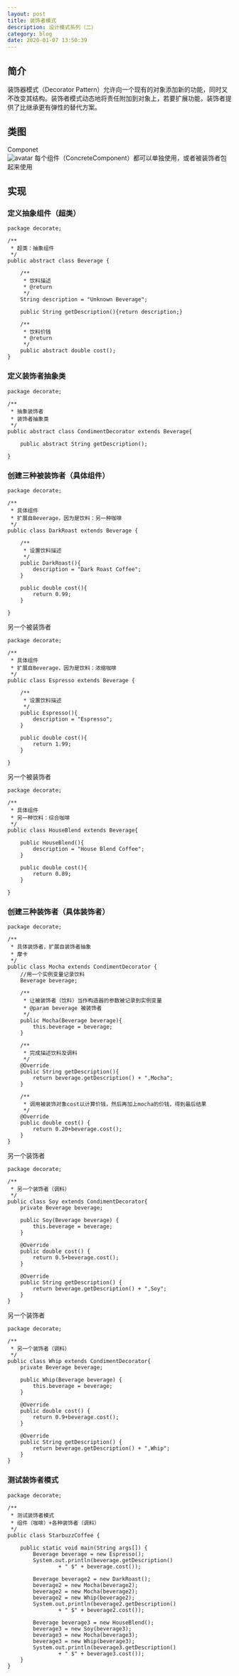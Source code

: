 ```yaml
---
layout: post
title: 装饰者模式
description: 设计模式系列（二）
category: blog
date: 2020-01-07 13:50:39
---
```


## 简介
装饰器模式（Decorator Pattern）允许向一个现有的对象添加新的功能，同时又不改变其结构。装饰者模式动态地将责任附加到对象上，若要扩展功能，装饰者提供了比继承更有弹性的替代方案。  

## 类图
Componet  
![avatar](/source/img/develop/Component.png)
每个组件（ConcreteComponent）都可以单独使用，或者被装饰者包起来使用

## 实现

### 定义抽象组件（超类）

```
package decorate;

/**
 * 超类：抽象组件
 */
public abstract class Beverage {

    /**
     * 饮料描述
     * @return
     */
    String description = "Unknown Beverage";

    public String getDescription(){return description;}

    /**
     * 饮料价钱
     * @return
     */
    public abstract double cost();
}
```

### 定义装饰者抽象类

```
package decorate;

/**
 * 抽象装饰者
 * 装饰者抽象类
 */
public abstract class CondimentDecorator extends Beverage{

    public abstract String getDescription();

}
```

### 创建三种被装饰者（具体组件）

```
package decorate;

/**
 * 具体组件
 * 扩展自Beverage，因为是饮料：另一种咖啡
 */
public class DarkRoast extends Beverage {

    /**
     * 设置饮料描述
     */
    public DarkRoast(){
        description = "Dark Roast Coffee";
    }

    public double cost(){
        return 0.99;
    }

}
```
另一个被装饰者

```
package decorate;

/**
 * 具体组件
 * 扩展自Beverage，因为是饮料：浓缩咖啡
 */
public class Espresso extends Beverage {

    /**
     * 设置饮料描述
     */
    public Espresso(){
        description = "Espresso";
    }

    public double cost(){
        return 1.99;
    }

}
```
另一个被装饰者

```
package decorate;

/**
 * 具体组件
 * 另一种饮料：综合咖啡
 */
public class HouseBlend extends Beverage{

    public HouseBlend(){
        description = "House Blend Coffee";
    }

    public double cost(){
        return 0.89;
    }

}
```

### 创建三种装饰者（具体装饰者）

```
package decorate;

/**
 * 具体装饰者，扩展自装饰者抽象
 * 摩卡
 */
public class Mocha extends CondimentDecorator {
    //用一个实例变量记录饮料
    Beverage beverage;

    /**
     * 让被装饰者（饮料）当作构造器的参数被记录到实例变量
     * @param beverage 被装饰者
     */
    public Mocha(Beverage beverage){
        this.beverage = beverage;
    }

    /**
     * 完成描述饮料及调料
     */
    @Override
    public String getDescription(){
        return beverage.getDescription() + ",Mocha";
    }

    /**
     * 调用被装饰对象cost以计算价钱，然后再加上mocha的价钱，得到最后结果
     */
    @Override
    public double cost() {
        return 0.20+beverage.cost();
    }
}
```
另一个装饰者

```
package decorate;

/**
 * 另一个装饰者（调料）
 */
public class Soy extends CondimentDecorator{
    private Beverage beverage;

    public Soy(Beverage beverage) {
        this.beverage = beverage;
    }

    @Override
    public double cost() {
        return 0.5+beverage.cost();
    }

    @Override
    public String getDescription() {
        return beverage.getDescription() + ",Soy";
    }
}
```
另一个装饰者

```
package decorate;

/**
 * 另一个装饰者（调料）
 */
public class Whip extends CondimentDecorator{
    private Beverage beverage;

    public Whip(Beverage beverage) {
        this.beverage = beverage;
    }

    @Override
    public double cost() {
        return 0.9+beverage.cost();
    }

    @Override
    public String getDescription() {
        return beverage.getDescription() + ",Whip";
    }
}
```

### 测试装饰者模式

```
package decorate;

/**
 * 测试装饰者模式
 * 组件（咖啡）+各种装饰者（调料）
 */
public class StarbuzzCoffee {
 
	public static void main(String args[]) {
		Beverage beverage = new Espresso();
		System.out.println(beverage.getDescription() 
				+ " $" + beverage.cost());
 
		Beverage beverage2 = new DarkRoast();
		beverage2 = new Mocha(beverage2);
		beverage2 = new Mocha(beverage2);
		beverage2 = new Whip(beverage2);
		System.out.println(beverage2.getDescription()
				+ " $" + beverage2.cost());
 
		Beverage beverage3 = new HouseBlend();
		beverage3 = new Soy(beverage3);
		beverage3 = new Mocha(beverage3);
		beverage3 = new Whip(beverage3);
		System.out.println(beverage3.getDescription() 
				+ " $" + beverage3.cost());
	}
}
```















































[comment]: <> (人大抵抵不过一个懒字，因为懒，拒绝新的方式，拘泥于现状；因为懒，拒绝简化习惯，使时间浪费于无形；因为懒，拒绝进步，却推因于忙而没有时间。先生说，时间像海绵里的水，诚不欺我，水存于海绵中，初挤时轻松惬意便收获良多，复挤时尽力却收获甚少，再挤时便全力却收获甚微。)

[comment]: <> (日复一日，)
